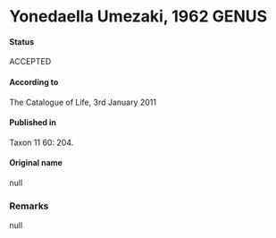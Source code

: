 # Yonedaella Umezaki, 1962 GENUS

#### Status
ACCEPTED

#### According to
The Catalogue of Life, 3rd January 2011

#### Published in
Taxon 11 60: 204.

#### Original name
null

### Remarks
null